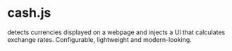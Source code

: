 # cash.js
detects currencies displayed on a webpage and injects a UI that calculates exchange rates. Configurable, lightweight and modern-looking.
